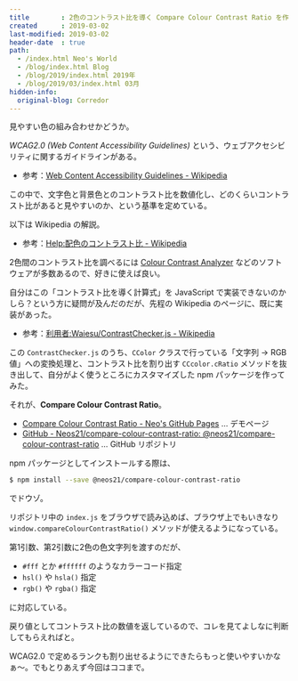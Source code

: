 ```yaml
---
title        : 2色のコントラスト比を導く Compare Colour Contrast Ratio を作ってみた
created      : 2019-03-02
last-modified: 2019-03-02
header-date  : true
path:
  - /index.html Neo's World
  - /blog/index.html Blog
  - /blog/2019/index.html 2019年
  - /blog/2019/03/index.html 03月
hidden-info:
  original-blog: Corredor
---
```


見やすい色の組み合わせかどうか。

_WCAG2.0 (Web Content Accessibility Guidelines)_ という、ウェブアクセシビリティに関するガイドラインがある。

- 参考：[Web Content Accessibility Guidelines - Wikipedia](https://ja.wikipedia.org/wiki/Web_Content_Accessibility_Guidelines)

この中で、文字色と背景色とのコントラスト比を数値化し、どのくらいコントラスト比があると見やすいのか、という基準を定めている。

以下は Wikipedia の解説。

- 参考：[Help:配色のコントラスト比 - Wikipedia](https://ja.wikipedia.org/wiki/Help:%E9%85%8D%E8%89%B2%E3%81%AE%E3%82%B3%E3%83%B3%E3%83%88%E3%83%A9%E3%82%B9%E3%83%88%E6%AF%94)

2色間のコントラスト比を調べるには [Colour Contrast Analyzer](https://developer.paciellogroup.com/resources/contrastanalyser/) などのソフトウェアが多数あるので、好きに使えば良い。

自分はこの「コントラスト比を導く計算式」を JavaScript で実装できないのかしら？という方に疑問が及んだのだが、先程の Wikipedia のページに、既に実装があった。

- 参考：[利用者:Waiesu/ContrastChecker.js - Wikipedia](https://ja.wikipedia.org/wiki/%E5%88%A9%E7%94%A8%E8%80%85:Waiesu/ContrastChecker.js)

この `ContrastChecker.js` のうち、`CColor` クラスで行っている「文字列 → RGB 値」への変換処理と、コントラスト比を割り出す `CCcolor.cRatio` メソッドを抜き出して、自分がよく使うところにカスタマイズした npm パッケージを作ってみた。

それが、**Compare Colour Contrast Ratio**。

- [Compare Colour Contrast Ratio - Neo's GitHub Pages](https://neos21.github.io/compare-colour-contrast-ratio/) … デモページ
- [GitHub - Neos21/compare-colour-contrast-ratio: @neos21/compare-colour-contrast-ratio](https://github.com/Neos21/compare-colour-contrast-ratio) … GitHub リポジトリ

npm パッケージとしてインストールする際は、

```bash
$ npm install --save @neos21/compare-colour-contrast-ratio
```

でドウゾ。

リポジトリ中の `index.js` をブラウザで読み込めば、ブラウザ上でもいきなり `window.compareColourContrastRatio()` メソッドが使えるようになっている。

第1引数、第2引数に2色の色文字列を渡すのだが、

- `#fff` とか `#ffffff` のようなカラーコード指定
- `hsl()` や `hsla()` 指定
- `rgb()` や `rgba()` 指定

に対応している。

戻り値としてコントラスト比の数値を返しているので、コレを見てよしなに判断してもらえればと。

WCAG2.0 で定めるランクも割り出せるようにできたらもっと使いやすいかなぁ〜。でもとりあえず今回はココまで。

